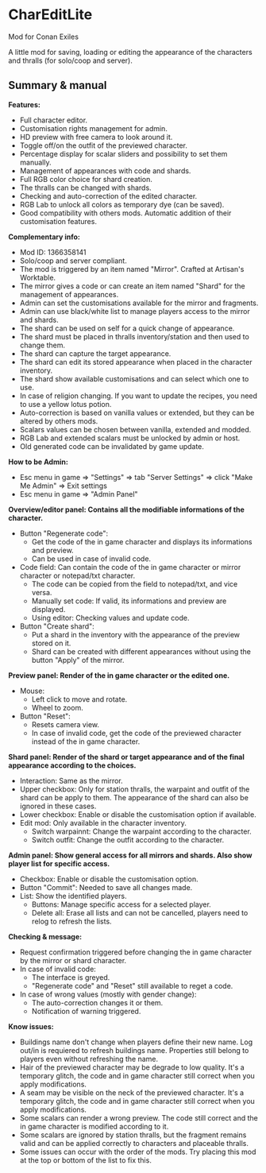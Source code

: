# CharEditLite
Mod for Conan Exiles

A little mod for saving, loading or editing the appearance of the characters and thralls (for solo/coop and server).


## Summary & manual

**Features:**
- Full character editor.
- Customisation rights management for admin.
- HD preview with free camera to look around it.
- Toggle off/on the outfit of the previewed character.
- Percentage display for scalar sliders and possibility to set them manually.
- Management of appearances with code and shards.
- Full RGB color choice for shard creation.
- The thralls can be changed with shards.
- Checking and auto-correction of the edited character.
- RGB Lab to unlock all colors as temporary dye (can be saved).
- Good compatibility with others mods. Automatic addition of their customisation features.

**Complementary info:**
- Mod ID: 1366358141
- Solo/coop and server compliant.
- The mod is triggered by an item named "Mirror". Crafted at Artisan's Worktable.
- The mirror gives a code or can create an item named "Shard" for the management of appearances.
- Admin can set the customisations available for the mirror and fragments.
- Admin can use black/white list to manage players access to the mirror and shards.
- The shard can be used on self for a quick change of appearance.
- The shard must be placed in thralls inventory/station and then used to change them.
- The shard can capture the target appearance.
- The shard can edit its stored appearance when placed in the character inventory.
- The shard show available customisations and can select which one to use.
- In case of religion changing. If you want to update the recipes, you need to use a yellow lotus potion.
- Auto-correction is based on vanilla values or extended, but they can be altered by others mods.
- Scalars values can be chosen between vanilla, extended and modded.
- RGB Lab and extended scalars must be unlocked by admin or host.
- Old generated code can be invalidated by game update.

**How to be Admin:**
- Esc menu in game => "Settings" => tab "Server Settings" => click "Make Me Admin" => Exit settings
- Esc menu in game => "Admin Panel"

**Overview/editor panel: Contains all the modifiable informations of the character.**
- Button "Regenerate code":
  - Get the code of the in game character and displays its informations and preview.
  - Can be used in case of invalid code.
- Code field: Can contain the code of the in game character or mirror character or notepad/txt character.
  - The code can be copied from the field to notepad/txt, and vice versa.
  - Manually set code: If valid, its informations and preview are displayed.
  - Using editor: Checking values and update code.
- Button "Create shard":
  - Put a shard in the inventory with the appearance of the preview stored on it.
  - Shard can be created with different appearances without using the button "Apply" of the mirror.

**Preview panel: Render of the in game character or the edited one.**
- Mouse:
  - Left click to move and rotate.
  - Wheel to zoom.
- Button "Reset":
  - Resets camera view.
  - In case of invalid code, get the code of the previewed character instead of the in game character.

**Shard panel: Render of the shard or target appearance and of the final appearance according to the choices.**
- Interaction: Same as the mirror.
- Upper checkbox: Only for station thralls, the warpaint and outfit of the shard can be apply to them. The appearance of the shard can also be ignored in these cases.
- Lower checkbox: Enable or disable the customisation option if available.
- Edit mod: Only available in the character inventory.
  - Switch warpainnt: Change the warpaint according to the character.
  - Switch outfit: Change the outfit according to the character.

**Admin panel: Show general access for all mirrors and shards. Also show player list for specific access.**
- Checkbox: Enable or disable the customisation option.
- Button "Commit": Needed to save all changes made.
- List: Show the identified players.
  - Buttons: Manage specific access for a selected player.
  - Delete all: Erase all lists and can not be cancelled, players need to relog to refresh the lists.

**Checking & message:**
- Request confirmation triggered before changing the in game character by the mirror or shard character.
- In case of invalid code:
  - The interface is greyed.
  - "Regenerate code" and "Reset" still available to reget a code.
- In case of wrong values (mostly with gender change):
  - The auto-correction changes it or them.
  - Notification of warning triggered.

**Know issues:**
- Buildings name don't change when players define their new name. Log out/in is requiered to refresh buildings name. Properties still belong to players even without refreshing the name.
- Hair of the previewed character may be degrade to low quality. It's a temporary glitch, the code and in game character still correct when you apply modifications.
- A seam may be visible on the neck of the previewed character. It's a temporary glitch, the code and in game character still correct when you apply modifications.
- Some scalars can render a wrong preview. The code still correct and the in game character is modified according to it.
- Some scalars are ignored by station thralls, but the fragment remains valid and can be applied correctly to characters and placeable thralls.
- Some issues can occur with the order of the mods. Try placing this mod at the top or bottom of the list to fix this.
